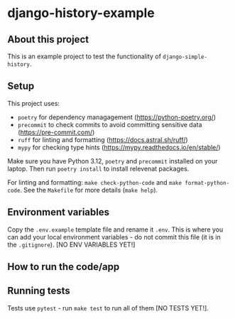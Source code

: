 # django-history-example

## About this project

This is an example project to test the functionality of `django-simple-history`.

## Setup

This project uses:
- `poetry` for dependency managagement (https://python-poetry.org/)
- `precommit` to check commits to avoid committing sensitive data (https://pre-commit.com/)
- `ruff` for linting and formatting (https://docs.astral.sh/ruff/)
- `mypy` for checking type hints (https://mypy.readthedocs.io/en/stable/)

Make sure you have Python 3.12, `poetry` and `precommit` installed on your laptop. Then run `poetry install` to install relevenat packages.

For linting and formatting: `make check-python-code` and `make format-python-code`. See the `Makefile` for more details (`make help`).


## Environment variables

Copy the `.env.example` template file and rename it `.env`. This is where you can add your local environment variables - do not commit this file (it is in the `.gitignore`). [NO ENV VARIABLES YET!]


## How to run the code/app


## Running tests
Tests use `pytest` - run `make test` to run all of them [NO TESTS YET!].

